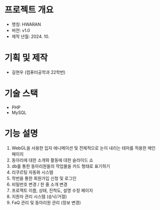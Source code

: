 # 프로젝트 개요
- 명칭: HWARAN
- 버전: v1.0
- 제작 년월: 2024. 10.

# 기획 및 제작
- 길현우 (컴퓨터공학과 22학번)

# 기술 스택
- PHP
- MySQL

# 기능 설명
1. WebGL을 사용한 입자 애니메이션 및 전체적으로 눈이 내리는 테마를 적용한 메인 페이지
2. 동아리에 대한 소개와 활동에 대한 슬라이드 쇼
3. db를 통한 동아리원들의 작업물을 카드 형태로 표기하기
4. 리쿠르팅 자동화 시스템
5. 학번을 통한 회원가입 신청 및 로그인
6. 비밀번호 변경 / 한 줄 소개 변경
7. 프로젝트 이름, 상태, 진척도, 설명 수정 페이지
8. 지원자 관리 시스템 (승낙/거절)
9. FaQ 관리 및 동아리원 관리 (정보 변경)
